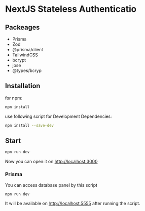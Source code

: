 # NextJS Stateless Authenticatio

## Packeages

- Prisma
- Zod
- @prisma/client
- TailwindCSS
- bcrypt
- jose
- @types/bcryp

## Installation

for npm:

```bash
npm install
```

use following script for Development Dependencies:

```bash
npm install --save-dev
```

## Start

```bash
npm run dev
```

Now you can open it on <http://localhost:3000>

### Prisma

You can access database panel by this script

```bash
npm run dev
```

It will be available on <http://localhost:5555> after running the script.
